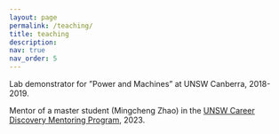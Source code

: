 ```yaml
---
layout: page
permalink: /teaching/
title: teaching
description: 
nav: true
nav_order: 5
---
```


Lab demonstrator for ”Power and Machines” at UNSW Canberra, 2018-2019.

Mentor of a master student (Mingcheng Zhao) in the [UNSW Career Discovery Mentoring Program](https://www.unsw.edu.au/employability/discover/unsw-career-discovery-mentoring-program), 2023.
